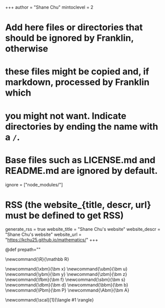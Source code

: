 <!--
Add here global page variables to use throughout your website.
-->
+++
author = "Shane Chu"
mintoclevel = 2

# Add here files or directories that should be ignored by Franklin, otherwise
# these files might be copied and, if markdown, processed by Franklin which
# you might not want. Indicate directories by ending the name with a `/`.
# Base files such as LICENSE.md and README.md are ignored by default.
ignore = ["node_modules/"]

# RSS (the website_{title, descr, url} must be defined to get RSS)
generate_rss = true
website_title = "Shane Chu's website"
website_descr = "Shane Chu's website"
website_url   = "https://kchu25.github.io/mathematics/"
+++

@def prepath=""
<!-- @def div_content = "container" -->

<!--
Add here global latex commands to use throughout your pages.
-->
\newcommand{\R}{\mathbb R}

\newcommand{\xbm}{\bm x}
\newcommand{\ubm}{\bm u}
\newcommand{\ybm}{\bm y}
\newcommand{\zbm}{\bm z}
\newcommand{\fbm}{\bm f}
\newcommand{\sbm}{\bm s}
\newcommand{\dbm}{\bm d}
\newcommand{\bbm}{\bm b}
\newcommand{\Pbm}{\bm P}
\newcommand{\Abm}{\bm A}

\newcommand{\scal}[1]{\langle #1 \rangle}
